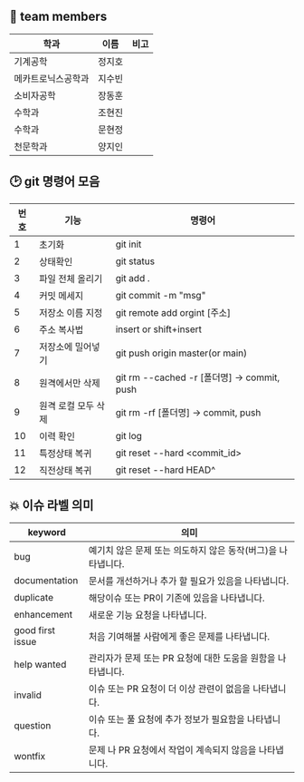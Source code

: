 ## 🔰  team members
| 학과 | 이름 | 비고 |
| -------- | ---- | ---- |
| 기계공학 | 정지호 |  |
| 메카트로닉스공학과 | 지수빈 |  |
| 소비자공학 | 장동훈 |  |
| 수학과 | 조현진 |
| 수학과 |문현정| |
| 천문학과 |양지인| |
## 🕑 git 명령어 모음

| 번호 | 기능 | 명령어 |
| -- | --- | ------------ |
| 1 | 초기화 | git init |
| 2 | 상태확인 | git status |
| 3 | 파일 전체 올리기 | git add .  |
| 4 | 커밋 메세지 | git commit -m "msg" |
| 5 | 저장소 이름 지정 | git remote add orgint [주소] |
| 6 | 주소 복사법 | insert or shift+insert |
| 7 | 저장소에 밀어넣기 | git push origin master(or main) |
| 8 | 원격에서만 삭제 | git rm --cached -r [폴더명] -> commit, push |
| 9 | 원격 로컬 모두 삭제 | git rm -rf [폴더명] -> commit, push |
| 10 | 이력 확인 | git log|
|11| 특정상태 복귀 | git reset --hard <commit_id> |
|12| 직전상태 복귀 | git reset --hard HEAD^|


## 💥 이슈 라벨 의미
| keyword |	의미|
| ------- | ------------ |
|bug|	예기치 않은 문제 또는 의도하지 않은 동작(버그)을 나타냅니다.|
|documentation	|문서를 개선하거나 추가 할 필요가 있음을 나타냅니다.|
|duplicate	|해당이슈 또는 PR이 기존에 있음을 나타냅니다.|
|enhancement|	새로운 기능 요청을 나타냅니다.|
|good first issue	|처음 기여해볼 사람에게 좋은 문제를 나타냅니다.|
|help wanted	|관리자가 문제 또는 PR 요청에 대한 도움을 원함을 나타냅니다.|
|invalid|	이슈 또는 PR 요청이 더 이상 관련이 없음을 나타냅니다.|
|question	|이슈 또는 풀 요청에 추가 정보가 필요함을 나타냅니다.|
|wontfix|	문제 나 PR 요청에서 작업이 계속되지 않음을 나타냅니다.|
